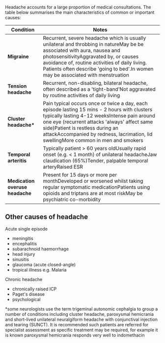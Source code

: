 Headache accounts for a large proportion of medical consultations. The table below summarises the main characteristics of common or important causes:  
  


| Condition | Notes |
| --- | --- |
| **Migraine** | Recurrent, severe headache which is usually unilateral and throbbing in natureMay be be associated with aura, nausea and photosensitivityAggravated by, or causes avoidance of, routine activities of daily living. Patients often describe 'going to bed'.In women may be associated with menstruation |
| **Tension headache** | Recurrent, non\-disabling, bilateral headache, often described as a 'tight\-band'Not aggravated by routine activities of daily living |
| **Cluster headache\*** | Pain typical occurs once or twice a day, each episode lasting 15 mins \- 2 hours with clusters typically lasting 4\-12 weeksIntense pain around one eye (recurrent attacks 'always' affect same side)Patient is restless during an attackAccompanied by redness, lacrimation, lid swellingMore common in men and smokers |
| **Temporal arteritis** | Typically patient \> 60 years oldUsually rapid onset (e.g. \< 1 month) of unilateral headacheJaw claudication (65%)Tender, palpable temporal arteryRaised ESR |
| **Medication overuse headache** | Present for 15 days or more per monthDeveloped or worsened whilst taking regular symptomatic medicationPatients using opioids and triptans are at most riskMay be psychiatric co\-morbidity |

  
Other causes of headache
------------------------

  
Acute single episode  
* meningitis
* encephalitis
* subarachnoid haemorrhage
* head injury
* sinusitis
* glaucoma (acute closed\-angle)
* tropical illness e.g. Malaria

  
Chronic headache  
* chronically raised ICP
* Paget's disease
* psychological

  
\*some neurologists use the term trigeminal autonomic cephalgia to group a number of conditions including cluster headache, paroxysmal hemicrania and short\-lived unilateral neuralgiform headache with conjunctival injection and tearing (SUNCT). It is recommended such patients are referred for specialist assessment as specific treatment may be required, for example it is known paroxysmal hemicrania responds very well to indomethacin